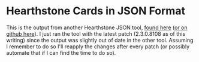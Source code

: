 # Hearthstone Cards in JSON Format

This is the output from another Hearthstone JSON tool, [found here](http://hearthstonejson.com/) ([or on github 
here](https://github.com/Sembiance/hearthstonejson)). I just ran the tool with the latest patch (2.3.0.8108 as of 
this writing) since the output was slightly out of date in the other tool. Assuming I remember to do so I'll reapply 
the changes after every patch (or possibly automate that if I can find the time to do so).
